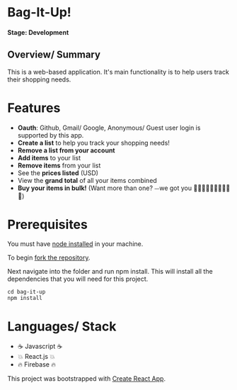 # Bag-It-Up!

#### Stage: Development

## Overview/ Summary
This is a web-based application. It's main functionality is to help users track their shopping needs. 

# Features
  * **Oauth**: Github, Gmail/ Google, Anonymous/ Guest user login is supported by this app.
  * **Create a list** to help you track your shopping needs!
  * **Remove a list from your account**
  * **Add items** to your list
  * **Remove items** from your list
  * See the **prices listed** (USD)
  * View the **grand total** of all your items combined
  * **Buy your items in bulk!** (Want more than one? ⏤we got you 🍫🍪🍰🍟🍦🍕🍮🎂🍭🌮)
  

# Prerequisites
You must have [node installed](https://nodejs.org/en/) in your machine.

To begin [fork the repository](https://help.github.com/articles/fork-a-repo/#platform-linux). 

Next navigate into the folder and run npm install. This will install all the dependencies that you will need for this project.
```
cd bag-it-up
npm install
```
# Languages/ Stack
  * ☕️ Javascript ☕️
  * 💥 React.js 💥
  * 🔥 Firebase 🔥


This project was bootstrapped with [Create React App](https://github.com/facebookincubator/create-react-app).